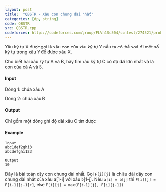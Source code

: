 ```yaml
---
layout: post
title:  "QBSTR - Xâu con chung dài nhất"
categories: [dp, string]
code: QBSTR
src: QBSTR.cpp
codeforces: https://codeforces.com/group/FLVn1Sc504/contest/274521/problem/C
---
```




  


Xâu ký tự X được gọi là xâu con của xâu ký tự Y nếu ta có thể xoá đi một số ký tự trong xâu Y để được xâu X.

Cho biết hai xâu ký tự A và B, hãy tìm xâu ký tự C có độ dài lớn nhất và là con của cả A và B.

#### Input

Dòng 1: chứa xâu A

Dòng 2: chứa xâu B

#### Output

Chỉ gồm một dòng ghi độ dài xâu C tìm được

#### Example

```
Input
abc1def2ghi3
abcdefghi123

Output
10

```

<!--more-->



Đây là bài toán dãy con chung dài nhất. Gọi `F[i][j]` là chiều dài dãy con chung dài nhất của xâu a[1-i] với xâu b[1-j]. Nếu `a[i] = b[j]` thì `F[i][j] = F[i-1][j-1]+1`, else `F[i][j] = max(F[i-1][j], F[i][j-1])`.
